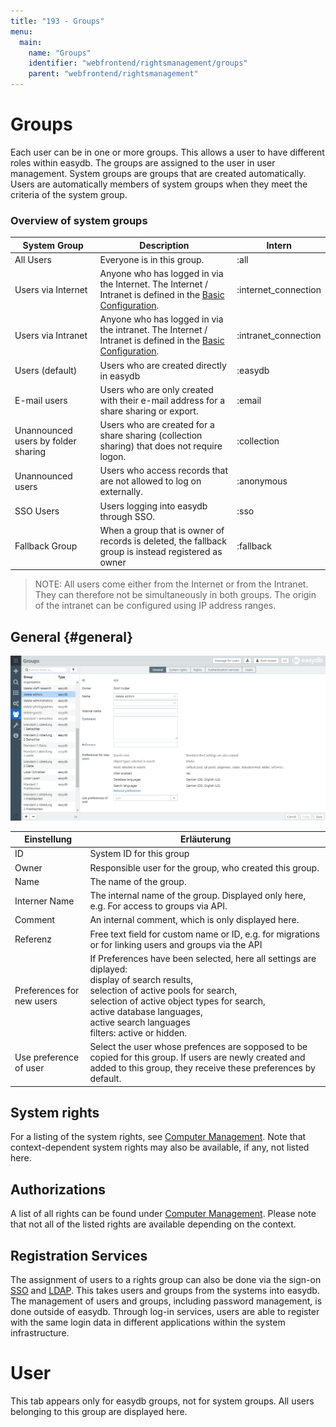 ```yaml
---
title: "193 - Groups"
menu:
  main:
    name: "Groups"
    identifier: "webfrontend/rightsmanagement/groups"
    parent: "webfrontend/rightsmanagement"
---
```

# Groups

Each user can be in one or more groups. This allows a user to have different roles within easydb. The groups are assigned to the user in user management. System groups are groups that are created automatically. Users are automatically members of system groups when they meet the criteria of the system group.



### Overview of system groups

| System Group | Description | Intern |
|---|---|---|
| All Users | Everyone is in this group. |:all |
| Users via Internet | Anyone who has logged in via the Internet. The Internet / Intranet is defined in the [Basic Configuration](../../administration/base-config). |:internet_connection |
| Users via Intranet | Anyone who has logged in via the intranet. The Internet / Intranet is defined in the [Basic Configuration](../../administration/base-config). |:intranet_connection |
| Users (default) | Users who are created directly in easydb |:easydb |
| E-mail users | Users who are only created with their e-mail address for a share sharing or export. |:email |
| Unannounced users by folder sharing | Users who are created for a share sharing (collection sharing) that does not require logon. |:collection |
| Unannounced users | Users who access records that are not allowed to log on externally. |:anonymous |
| SSO Users | Users logging into easydb through SSO. |:sso |
| Fallback Group | When a group that is owner of records is deleted, the fallback group is instead registered as owner | :fallback |


> NOTE: All users come either from the Internet or from the Intranet. They can therefore not be simultaneously in both groups. The origin of the intranet can be configured using IP address ranges.

## General {#general}

![](rights_groups_en.jpg)

|Einstellung|Erläuterung|
|---|---|
|ID| System ID for this group |
|Owner |Responsible user for the group, who created this group. |
|Name|The name of the group.|
|Interner Name|The internal name of the group. Displayed only here, e.g. For access to groups via API.|
|Comment |An internal comment, which is only displayed here.|
|Referenz| Free text field for custom name or ID, e.g. for migrations or for linking users and groups via the API |
|Preferences for new users|If Preferences have been selected, here all settings are diplayed: <br> display of search results, <br> selection of active pools for search, <br> selection of active object types for search, <br> active database languages, <br> active search languages <br> filters: active or hidden.|
|Use preference of user|Select the user whose prefences are sopposed to be copied for this group. If users are newly created and added to this group, they receive these preferences by default.|


## System rights

For a listing of the system rights, see [Computer Management](..). Note that context-dependent system rights may also be available, if any, not listed here.

## Authorizations

A list of all rights can be found under [Computer Management](..). Please note that not all of the listed rights are available depending on the context.

## Registration Services
The assignment of users to a rights group can also be done via the sign-on [SSO](../../../sysadmin/konfiguration/sso) and [LDAP](../../../sysadmin/konfiguration/ldap). This takes users and groups from the systems into easydb. The management of users and groups, including password management, is done outside of easydb. Through log-in services, users are able to register with the same login data in different applications within the system infrastructure.

# User

This tab appears only for easydb groups, not for system groups. All users belonging to this group are displayed here.
